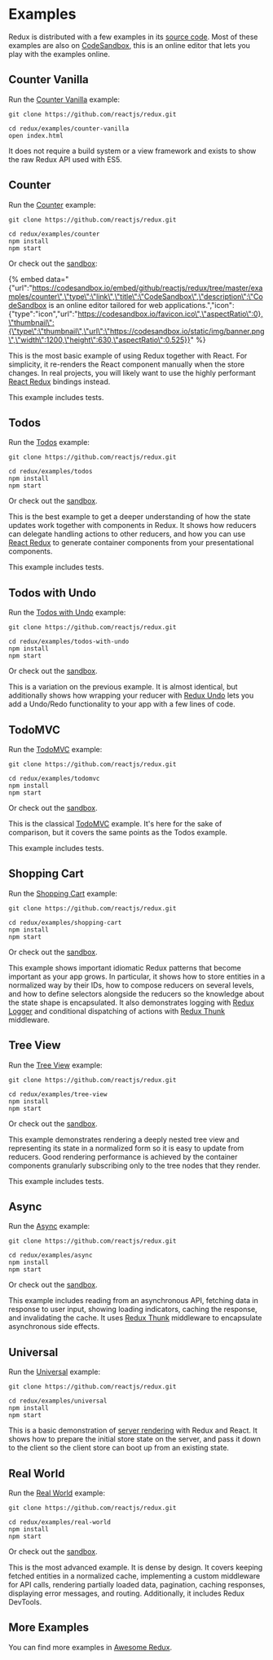 # Examples

Redux is distributed with a few examples in its [source code](https://github.com/reactjs/redux/tree/master/examples). Most of these examples are also on [CodeSandbox](https://codesandbox.io), this is an online editor that lets you play with the examples online.

## Counter Vanilla

Run the [Counter Vanilla](https://github.com/reactjs/redux/tree/master/examples/counter-vanilla) example:

```
git clone https://github.com/reactjs/redux.git

cd redux/examples/counter-vanilla
open index.html
```

It does not require a build system or a view framework and exists to show the raw Redux API used with ES5.

## Counter

Run the [Counter](https://github.com/reactjs/redux/tree/master/examples/counter) example:

```
git clone https://github.com/reactjs/redux.git

cd redux/examples/counter
npm install
npm start
```

Or check out the [sandbox](https://codesandbox.io/s/github/reactjs/redux/tree/master/examples/counter):

{% embed data="{\"url\":\"https://codesandbox.io/embed/github/reactjs/redux/tree/master/examples/counter\",\"type\":\"link\",\"title\":\"CodeSandbox\",\"description\":\"CodeSandbox is an online editor       tailored for web applications.\",\"icon\":{\"type\":\"icon\",\"url\":\"https://codesandbox.io/favicon.ico\",\"aspectRatio\":0},\"thumbnail\":{\"type\":\"thumbnail\",\"url\":\"https://codesandbox.io/static/img/banner.png\",\"width\":1200,\"height\":630,\"aspectRatio\":0.525}}" %}

This is the most basic example of using Redux together with React. For simplicity, it re-renders the React component manually when the store changes. In real projects, you will likely want to use the highly performant [React Redux](https://github.com/reactjs/react-redux) bindings instead.

This example includes tests.

## Todos

Run the [Todos](https://github.com/reactjs/redux/tree/master/examples/todos) example:

```
git clone https://github.com/reactjs/redux.git

cd redux/examples/todos
npm install
npm start
```

Or check out the [sandbox](https://codesandbox.io/s/github/reactjs/redux/tree/master/examples/todos).

This is the best example to get a deeper understanding of how the state updates work together with components in Redux. It shows how reducers can delegate handling actions to other reducers, and how you can use [React Redux](https://github.com/reactjs/react-redux) to generate container components from your presentational components.

This example includes tests.

## Todos with Undo

Run the [Todos with Undo](https://github.com/reactjs/redux/tree/master/examples/todos-with-undo) example:

```
git clone https://github.com/reactjs/redux.git

cd redux/examples/todos-with-undo
npm install
npm start
```

Or check out the [sandbox](https://codesandbox.io/s/github/reactjs/redux/tree/master/examples/todos-with-undo).

This is a variation on the previous example. It is almost identical, but additionally shows how wrapping your reducer with [Redux Undo](https://github.com/omnidan/redux-undo) lets you add a Undo/Redo functionality to your app with a few lines of code.

## TodoMVC

Run the [TodoMVC](https://github.com/reactjs/redux/tree/master/examples/todomvc) example:

```
git clone https://github.com/reactjs/redux.git

cd redux/examples/todomvc
npm install
npm start
```

Or check out the [sandbox](https://codesandbox.io/s/github/reactjs/redux/tree/master/examples/todomvc).

This is the classical [TodoMVC](http://todomvc.com/) example. It's here for the sake of comparison, but it covers the same points as the Todos example.

This example includes tests.

## Shopping Cart

Run the [Shopping Cart](https://github.com/reactjs/redux/tree/master/examples/shopping-cart) example:

```
git clone https://github.com/reactjs/redux.git

cd redux/examples/shopping-cart
npm install
npm start
```

Or check out the [sandbox](https://codesandbox.io/s/github/reactjs/redux/tree/master/examples/shopping-cart).

This example shows important idiomatic Redux patterns that become important as your app grows. In particular, it shows how to store entities in a normalized way by their IDs, how to compose reducers on several levels, and how to define selectors alongside the reducers so the knowledge about the state shape is encapsulated. It also demonstrates logging with [Redux Logger](https://github.com/fcomb/redux-logger) and conditional dispatching of actions with [Redux Thunk](https://github.com/gaearon/redux-thunk) middleware.

## Tree View

Run the [Tree View](https://github.com/reactjs/redux/tree/master/examples/tree-view) example:

```
git clone https://github.com/reactjs/redux.git

cd redux/examples/tree-view
npm install
npm start
```

Or check out the [sandbox](https://codesandbox.io/s/github/reactjs/redux/tree/master/examples/tree-view).

This example demonstrates rendering a deeply nested tree view and representing its state in a normalized form so it is easy to update from reducers. Good rendering performance is achieved by the container components granularly subscribing only to the tree nodes that they render.

This example includes tests.

## Async

Run the [Async](https://github.com/reactjs/redux/tree/master/examples/async) example:

```
git clone https://github.com/reactjs/redux.git

cd redux/examples/async
npm install
npm start
```

Or check out the [sandbox](https://codesandbox.io/s/github/reactjs/redux/tree/master/examples/async).

This example includes reading from an asynchronous API, fetching data in response to user input, showing loading indicators, caching the response, and invalidating the cache. It uses [Redux Thunk](https://github.com/gaearon/redux-thunk) middleware to encapsulate asynchronous side effects.

## Universal

Run the [Universal](https://github.com/reactjs/redux/tree/master/examples/universal) example:

```
git clone https://github.com/reactjs/redux.git

cd redux/examples/universal
npm install
npm start
```

This is a basic demonstration of [server rendering](../recipes/ServerRendering.md) with Redux and React. It shows how to prepare the initial store state on the server, and pass it down to the client so the client store can boot up from an existing state.

## Real World

Run the [Real World](https://github.com/reactjs/redux/tree/master/examples/real-world) example:

```
git clone https://github.com/reactjs/redux.git

cd redux/examples/real-world
npm install
npm start
```

Or check out the [sandbox](https://codesandbox.io/s/github/reactjs/redux/tree/master/examples/real-world).

This is the most advanced example. It is dense by design. It covers keeping fetched entities in a normalized cache, implementing a custom middleware for API calls, rendering partially loaded data, pagination, caching responses, displaying error messages, and routing. Additionally, it includes Redux DevTools.

## More Examples

You can find more examples in [Awesome Redux](https://github.com/xgrommx/awesome-redux).
